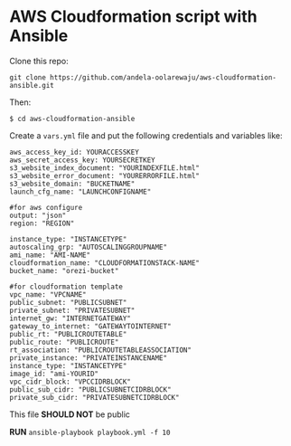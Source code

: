 # AWS Cloudformation script with Ansible

Clone this repo: 

```git clone https://github.com/andela-oolarewaju/aws-cloudformation-ansible.git ```

Then:

```$ cd aws-cloudformation-ansible```

Create a ```vars.yml``` file and put the following credentials and variables like:
```
aws_access_key_id: YOURACCESSKEY
aws_secret_access_key: YOURSECRETKEY
s3_website_index_document: "YOURINDEXFILE.html"
s3_website_error_document: "YOURERRORFILE.html"
s3_website_domain: "BUCKETNAME"
launch_cfg_name: "LAUNCHCONFIGNAME"

#for aws configure
output: "json"
region: "REGION"

instance_type: "INSTANCETYPE"
autoscaling_grp: "AUTOSCALINGGROUPNAME"
ami_name: "AMI-NAME"
cloudformation_name: "CLOUDFORMATIONSTACK-NAME"
bucket_name: "orezi-bucket"

#for cloudformation template
vpc_name: "VPCNAME"
public_subnet: "PUBLICSUBNET"
private_subnet: "PRIVATESUBNET"
internet_gw: "INTERNETGATEWAY"
gateway_to_internet: "GATEWAYTOINTERNET"
public_rt: "PUBLICROUTETABLE"
public_route: "PUBLICROUTE"
rt_association: "PUBLICROUTETABLEASSOCIATION"
private_instance: "PRIVATEINSTANCENAME"
instance_type: "INSTANCETYPE"
image_id: "ami-YOURID"
vpc_cidr_block: "VPCCIDRBLOCK"
public_sub_cidr: "PUBLICSUBNETCIDRBLOCK"
private_sub_cidr: "PRIVATESUBNETCIDRBLOCK"
```

This file **SHOULD NOT** be public

**RUN** `ansible-playbook playbook.yml -f 10`